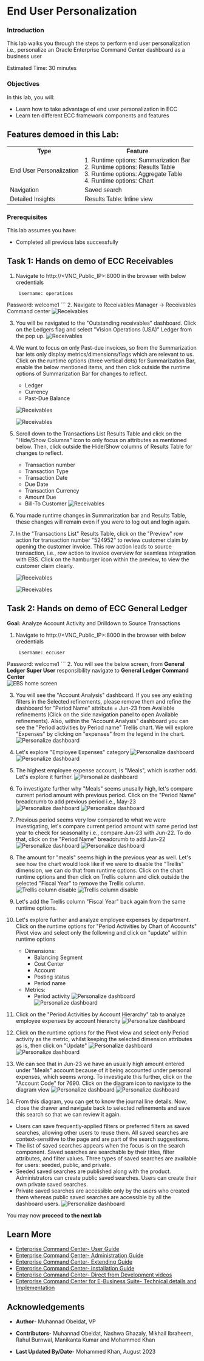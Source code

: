 # End User Personalization


### Introduction

This lab walks you through the steps to perform end user personalization i.e., personalize an Oracle Enterprise Command Center dashboard as a business user

Estimated Time: 30 minutes


### Objectives

In this lab, you will:
* Learn how to take advantage of end user personalization in ECC
* Learn ten different ECC framework components and features 



<!DOCTYPE html>
<html>
<head>
<style>
table {
  font-family: arial, sans-serif;
  border-collapse: collapse;
  width: 100%;
}

td, th {
  border: 1px solid #dddddd;
  text-align: left;
  padding: 8px;
}

tr:nth-child(even) {
  background-color: #dddddd;
}
style="white-space:pre-wrap; word-wrap:break-word"
</style>
</head>
<body>

<h2>Features demoed in this Lab:</h2>

<table>
  <tr>
    <th>Type</th>
    <th>Feature</th>
    
  </tr>

  <tr>
    <td>End User Personalization</td>
    <td> 
    1.  Runtime options: Summarization Bar<br/>
    2.  Runtime options: Results Table<br/>
    3.  Runtime options: Aggregate Table<br/>
    4.  Runtime options: Chart<br/>
     
   
  </tr>
    <tr>
    <td>Navigation</td>
    <td> 
    Saved search <br/>
 
     
   
  </tr>
        <tr>
    <td>Detailed Insights</td>
    <td> 
    Results Table: Inline view <br/>
 
     
   
  </tr>

</table>
</body>
</html>


### Prerequisites 

This lab assumes you have:
* Completed all previous labs successfully 


  

## Task 1: Hands on demo of ECC Receivables

1. Navigate to http://<VNC\_Public\_IP\>:8000 in the browser with below credentials 


    ```
  	 Username: operations
Password: welcome1
    ```
2. Navigate to Receivables Manager -> Receivables Command center 
    ![Receivables](../images/r1.png "Receivables")

3. You will be navigated to the "Outstanding receivables" dashboard. Click on the Ledgers flag and select "Vision Operations (USA)" Ledger from the pop up.
    ![Receivables](../images/r2.png "Receivables")


4. We want to focus on only Past-due invoices, so from the Summarization bar lets only display metrics/dimensions/flags which are relevant to us. Click on the runtime options (three vertical dots) for Summarization Bar, enable the below mentioned items, and then click outside the runtime options of Summarization Bar for changes to reflect.
      * Ledger
      * Currency
      * Past-Due Balance

    ![Receivables](../images/r01.png "Receivables")

    ![Receivables](../images/r0190.png "Receivables")


5. Scroll down to the Transactions List Results Table and click on the "Hide/Show Columns" icon to only focus on attributes as mentioned below. Then, click outside the Hide/Show columns of Results Table for changes to reflect.
     * Transaction number
     * Transaction Type
     * Transaction Date
     * Due Date
     * Transaction Currency
     * Amount Due
     * Bill-To Customer
    ![Receivables](../images/r09.png "Receivables")

6. You made runtime changes in Summarization bar and Results Table, these changes will remain even if you were to log out and login again.
7. In the "Transactions List" Results Table, click on the "Preview" row action for transaction number "524952" to review customer claim by opening the customer invoice. This row action leads to source transaction, i.e., row action to invoice overview for seamless integration with EBS. Click on the hamburger icon within the preview, to view the customer claim clearly.

    ![Receivables](../images/r099.png "Receivables")
    
    ![Receivables](../images/r012.png "Receivables")


## Task 2: Hands on demo of ECC General Ledger


**Goal:** Analyze Account Activity and Drilldown to Source Transactions
1. Navigate to http://<VNC\_Public\_IP\>:8000 in the browser with below credentials 


    ```
  	 Username: eccuser
Password: welcome1
    ```
2. You will see the below screen,  from **General Ledger Super User** responsibility navigate to **General Ledger Command Center**  
        ![EBS home screen](../images/genz100.png "EBS home screen")

3. You will see the "Account Analysis" dashboard. If you see any existing filters in the Selected refinements, please remove them and refine the dashboard for "Period Name" attribute = Jun-23 from Available refinements (Click on the side navigation panel to open Available refinements). Also, within the "Account Analysis" dashboard you can see the "Period activities by Period name" Trellis chart. We will explore "Expenses" by clicking on "expenses" from the legend in the chart.
        ![Personalize dashboard](../images/fg1.png "Personalize dashboard")
        


5. Let's explore "Employee Expenses" category
        ![Personalize dashboard](../images/fg2.png "Personalize dashboard")
        ![Personalize dashboard](../images/fg30.png "Personalize dashboard")
6. The highest employee expense account, is "Meals", which is rather odd. Let's explore it further.
        ![Personalize dashboard](../images/fg4.png "Personalize dashboard")

7. To investigate further why "Meals" seems unusally high, let's compare current period amount with previous period. Click on the "Period Name" breadcrumb to add previous period i.e., May-23
        ![Personalize dashboard](../images/fg5.png "Personalize dashboard")
        ![Personalize dashboard](../images/fg6.png "Personalize dashboard")

8. Previous period seems very low compared to what we were investigating, let's compare current period amount with same period last year to check for seasonality i.e., compare Jun-23 with Jun-22. To do that, click on the "Period Name" breadcrumb to add Jun-22
        ![Personalize dashboard](../images/fg7.png "Personalize dashboard")
        ![Personalize dashboard](../images/fg8.png "Personalize dashboard")

9. The amount for "meals" seems high in the previous year as well. Let's see how the chart would look like if we were to disable the "Trellis" dimension, we can do that from runtime options. Click on the chart runtime options and then click on Trellis column and click outside the selected "Fiscal Year" to remove the Trellis column.
        ![Trellis column disable](../images/trellis1.png "Trellis column disable")
        ![Trellis column disable](../images/trellis2.png "Trellis column disable")


10. Let's add the Trellis column "Fiscal Year" back again from the same runtime options. 
11. Let's explore further and analyze employee expenses by department. Click on the runtime options for "Period Activities by Chart of Accounts" Pivot view and select only the following and click on "update" within runtime options
    * Dimensions:
        * Balancing Segment
        * Cost Center
        * Account
        * Posting status
        * Period name
    * Metrics:
        * Period activity
        ![Personalize dashboard](../images/fg9.png "Personalize dashboard")
        ![Personalize dashboard](../images/fg10.png "Personalize dashboard")

12. Click on the "Period Activities by Account Hierarchy" tab to analyze employee expenses by account hierarchy
        ![Personalize dashboard](../images/fg11.png "Personalize dashboard")
13. Click on the runtime options for the Pivot view and select only Period activity as the metric, whilst keeping the selected dimension attributes as is, then click on "Update"
        ![Personalize dashboard](../images/fg12.png "Personalize dashboard")       
        ![Personalize dashboard](../images/fg13.png "Personalize dashboard")

14. We can see that in Jun-23 we have an usually high amount entered under "Meals" account because of it being accounted under personal expenses, which seems wrong. To investigate this further, click on the "Account Code" for 7690. Click on the diagram icon to navigate to the diagram view
        ![Personalize dashboard](../images/y6c.png "Personalize dashboard")
        ![Personalize dashboard](../images/f12.png "Personalize dashboard")


15. From this diagram, you can get to know the journal line details. Now, close the drawer and navigate back to selected refinements and save this search so that we can review it again.
* Users can save frequently-applied filters or preferred filters as saved searches, allowing other users to reuse them. All saved searches are context-sensitive to the page and are part of the search suggestions. 
* The list of saved searches appears when the focus is on the search component. Saved searches are searchable by their titles, filter attributes, and filter values. Three types of saved searches are available for users: seeded, public, and private. 
* Seeded saved searches are published along with the product. Administrators can create public saved searches. Users can create their own private saved searches. 
* Private saved searches are accessible only by the users who created them whereas public saved searches are accessible by all the dashboard users. 
        ![Personalize dashboard](../images/fg15.png "Personalize dashboard")





















 
    






You may now  **proceed to the next lab**

## Learn More
* [Enterprise Command Center- User Guide](https://docs.oracle.com/cd/E26401_01/doc.122/e22956/T27641T671922.htm)
* [Enterprise Command Center- Administration Guide](https://docs.oracle.com/cd/E26401_01/doc.122/f34732/toc.htm)
* [Enterprise Command Center- Extending Guide](https://docs.oracle.com/cd/E26401_01/doc.122/f21671/T673609T673618.htm)
* [Enterprise Command Center- Installation Guide](https://support.oracle.com/epmos/faces/DocumentDisplay?_afrLoop=264801675930013&id=2495053.1&_afrWindowMode=0&_adf.ctrl-state=1c6rxqpyoj_102)
* [Enterprise Command Center- Direct from Development videos](https://learn.oracle.com/ols/course/ebs-enterprise-command-centers-direct-from-development/50662/60350)
* [Enterprise Command Center for E-Business Suite- Technical details and Implementation](https://mylearn.oracle.com/ou/component/-/117416)

## Acknowledgements

* **Author**- Muhannad Obeidat, VP

* **Contributors**-  Muhannad Obeidat, Nashwa Ghazaly, Mikhail Ibraheem, Rahul Burnwal, Manikanta Kumar and Mohammed Khan

* **Last Updated By/Date**- Mohammed Khan, August 2023

